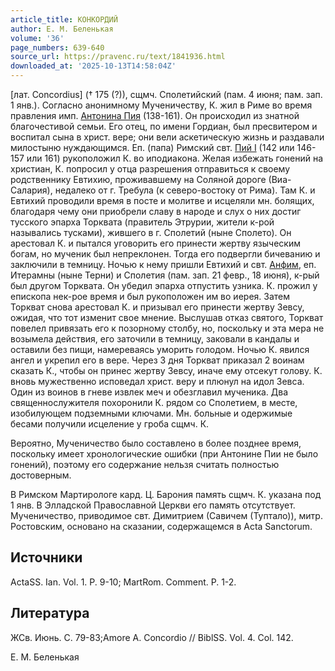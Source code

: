 ```yaml
---
article_title: КОНКОРДИЙ
author: Е. М. Беленькая
volume: '36'
page_numbers: 639-640
source_url: https://pravenc.ru/text/1841936.html
downloaded_at: '2025-10-13T14:58:04Z'
---
```


[лат. Concordius] († 175 (?)), сщмч. Сполетийский (пам. 4 июня; пам. зап. 1 янв.). Согласно анонимному Мученичеству, К. жил в Риме во время правления имп. [Антонина Пия](<https://pravenc.ru/text/Антонин Пий.html>) (138-161). Он происходил из знатной благочестивой семьи. Его отец, по имени Гордиан, был пресвитером и воспитал сына в христ. вере; они вели аскетическую жизнь и раздавали милостыню нуждающимся. Еп. (папа) Римский свт. [Пий I](<https://pravenc.ru/text/Пий I.html>) (142 или 146-157 или 161) рукоположил К. во иподиакона. Желая избежать гонений на христиан, К. попросил у отца разрешения отправиться к своему родственнику Евтихию, проживавшему на Соляной дороге (Виа-Салария), недалеко от г. Требула (к северо-востоку от Рима). Там К. и Евтихий проводили время в посте и молитве и исцеляли мн. болящих, благодаря чему они приобрели славу в народе и слух о них достиг тусского эпарха Торквата (правитель Этрурии, жители к-рой назывались тусками), жившего в г. Сполетий (ныне Сполето). Он арестовал К. и пытался уговорить его принести жертву языческим богам, но мученик был непреклонен. Тогда его подвергли бичеванию и заключили в темницу. Ночью к нему пришли Евтихий и свт. [Анфим](<https://pravenc.ru/text/АНФИМ ЛАВРИОТ.html>), еп. Итерамны (ныне Терни) и Сполетия (пам. зап. 21 февр., 18 июня), к-рый был другом Торквата. Он убедил эпарха отпустить узника. К. прожил у епископа нек-рое время и был рукоположен им во иерея. Затем Торкват снова арестовал К. и призывал его принести жертву Зевсу, ожидая, что тот изменит свое мнение. Выслушав отказ святого, Торкват повелел привязать его к позорному столбу, но, поскольку и эта мера не возымела действия, его заточили в темницу, заковали в кандалы и оставили без пищи, намереваясь уморить голодом. Ночью К. явился ангел и укрепил его в вере. Через 3 дня Торкват приказал 2 воинам сказать К., чтобы он принес жертву Зевсу, иначе ему отсекут голову. К. вновь мужественно исповедал христ. веру и плюнул на идол Зевса. Один из воинов в гневе извлек меч и обезглавил мученика. Два священнослужителя похоронили К. рядом со Сполетием, в месте, изобилующем подземными ключами. Мн. больные и одержимые бесами получили исцеление у гроба сщмч. К.

Вероятно, Мученичество было составлено в более позднее время, поскольку имеет хронологические ошибки (при Антонине Пии не было гонений), поэтому его содержание нельзя считать полностью достоверным.

В Римском Мартирологе кард. Ц. Барония память сщмч. К. указана под 1 янв. В Элладской Православной Церкви его память отсутствует. Мученичество, приводимое свт. Димитрием (Савичем (Туптало)), митр. Ростовским, основано на сказании, содержащемся в Acta Sanctorum.

## Источники

ActaSS. Ian. Vol. 1. P. 9-10; MartRom. Comment. P. 1-2.

## Литература

ЖСв. Июнь. С. 79-83;Amore A. Concordio // BiblSS. Vol. 4. Col. 142.

Е. М. Беленькая

